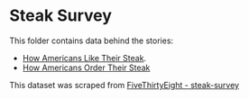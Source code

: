 # Steak Survey

This folder contains data behind the stories:
* [How Americans Like Their Steak](https://fivethirtyeight.com/features/how-americans-like-their-steak/).
* [How Americans Order Their Steak](https://fivethirtyeight.com/features/how-americans-order-their-steak/)


This dataset was scraped from [FiveThirtyEight - steak-survey](https://github.com//fivethirtyeight/data/tree/master/steak-survey)